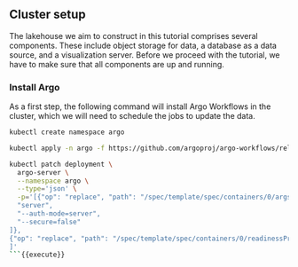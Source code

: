 ## Cluster setup

The lakehouse we aim to construct in this tutorial comprises several components.
These include object storage for data, a database as a data source, and a visualization server.
Before we proceed with the tutorial, we have to make sure that all components are up and running.

### Install Argo

As a first step, the following command will install Argo Workflows in the cluster, which we will need to schedule the jobs to update the data.

```bash
kubectl create namespace argo

kubectl apply -n argo -f https://github.com/argoproj/argo-workflows/releases/download/v3.5.4/install.yaml

kubectl patch deployment \
  argo-server \
  --namespace argo \
  --type='json' \
  -p='[{"op": "replace", "path": "/spec/template/spec/containers/0/args", "value": [
  "server",
  "--auth-mode=server",
  "--secure=false"
]},
{"op": "replace", "path": "/spec/template/spec/containers/0/readinessProbe/httpGet/scheme", "value": "HTTP"}
]'
```{{execute}}

